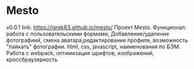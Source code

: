 # Mesto
v0.0.1
link: https://igrek83.github.io/mesto/
Проект Mesto. Функционал: работа с пользовательскими формами, Добавление/удаление фотографиий, смена аватара,редактирование профиля, возможность "лайкать" фотографии.
html, css, javascript, наименования по БЭМ. Работа с webpack, оптимизация шрифтов, изображений, кроссбраузерность